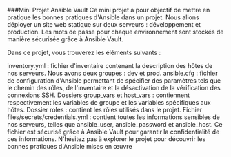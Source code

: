 ###Mini Projet Ansible Vault
Ce mini projet a pour objectif de mettre en pratique les bonnes pratiques d'Ansible dans un projet. Nous allons déployer un site web statique sur deux serveurs : développement et production. Les mots de passe pour chaque environnement sont stockés de manière sécurisée grâce à Ansible Vault.

Dans ce projet, vous trouverez les éléments suivants :

inventory.yml : fichier d'inventaire contenant la description des hôtes de nos serveurs. Nous avons deux groupes : dev et prod.
ansible.cfg : fichier de configuration d'Ansible permettant de spécifier des paramètres tels que le chemin des rôles, de l'inventaire et la désactivation de la vérification des connexions SSH.
Dossiers group_vars et host_vars : contiennent respectivement les variables de groupe et les variables spécifiques aux hôtes.
Dossier roles : contient les rôles utilisés dans le projet.
Fichier files/secrets/credentials.yml : contient toutes les informations sensibles de nos serveurs, telles que ansible_user, ansible_password et ansible_host. Ce fichier est sécurisé grâce à Ansible Vault pour garantir la confidentialité de ces informations.
N'hésitez pas à explorer le projet pour découvrir les bonnes pratiques d'Ansible mises en œuvre 
